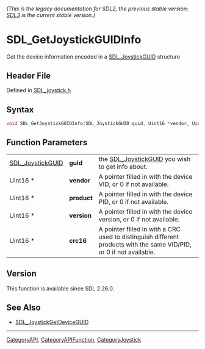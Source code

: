 ###### (This is the legacy documentation for SDL2, the previous stable version; [SDL3](https://wiki.libsdl.org/SDL3/) is the current stable version.)
# SDL_GetJoystickGUIDInfo

Get the device information encoded in a [SDL_JoystickGUID](SDL_JoystickGUID) structure

## Header File

Defined in [SDL_joystick.h](https://github.com/libsdl-org/SDL/blob/SDL2/include/SDL_joystick.h)

## Syntax

```c
void SDL_GetJoystickGUIDInfo(SDL_JoystickGUID guid, Uint16 *vendor, Uint16 *product, Uint16 *version, Uint16 *crc16);
```

## Function Parameters

|                                      |             |                                                                                                                     |
| ------------------------------------ | ----------- | ------------------------------------------------------------------------------------------------------------------- |
| [SDL_JoystickGUID](SDL_JoystickGUID) | **guid**    | the [SDL_JoystickGUID](SDL_JoystickGUID) you wish to get info about.                                                |
| Uint16 *                             | **vendor**  | A pointer filled in with the device VID, or 0 if not available.                                                     |
| Uint16 *                             | **product** | A pointer filled in with the device PID, or 0 if not available.                                                     |
| Uint16 *                             | **version** | A pointer filled in with the device version, or 0 if not available.                                                 |
| Uint16 *                             | **crc16**   | A pointer filled in with a CRC used to distinguish different products with the same VID/PID, or 0 if not available. |

## Version

This function is available since SDL 2.26.0.

## See Also

- [SDL_JoystickGetDeviceGUID](SDL_JoystickGetDeviceGUID)

----
[CategoryAPI](CategoryAPI), [CategoryAPIFunction](CategoryAPIFunction), [CategoryJoystick](CategoryJoystick)

